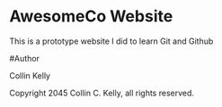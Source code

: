 # AwesomeCo Website

This is a prototype website I did to learn Git and Github

#Author

Collin Kelly

Copyright 2045 Collin C. Kelly, all rights reserved.

